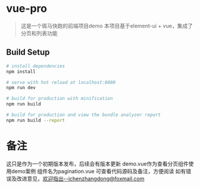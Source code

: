 # vue-pro

> 这是一个斑马快跑的前端项目demo
  本项目基于element-ui + vue，集成了分页和列表功能

## Build Setup

``` bash
# install dependencies
npm install

# serve with hot reload at localhost:8080
npm run dev

# build for production with minification
npm run build

# build for production and view the bundle analyzer report
npm run build --report
```

# 备注
  这只是作为一个初期版本发布，后续会有版本更新
  demo.vue作为查看分页组件使用demo案例
  组件名为pagination.vue
  可查看代码源码及备注，方便阅读
  如有错误及改进意见，欢迎指出--ichenzhangdong@foxmail.com
